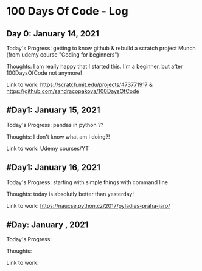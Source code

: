 <h1>100 Days Of Code - Log</h1>


<h2>Day 0: January 14, 2021</h2>

Today's Progress: getting to know github & rebuild a scratch project Munch (from udemy course "Coding for beginners")

Thoughts: I am really happy that I started this. I'm a beginner, but after 100DaysOfCode not anymore! 

Link to work: https://scratch.mit.edu/projects/473771917 & https://github.com/sandracopakova/100DaysOfCode


<h2>#Day1: January 15, 2021</h2>

Today's Progress: pandas in python ?? 

Thoughts: I don't know what am I doing?! 

Link to work: Udemy courses/YT


<h2>#Day1: January 16, 2021</h2>

Today's Progress: starting with simple things with command line

Thoughts: today is absolutly better than yesterday!

Link to work: https://naucse.python.cz/2017/pyladies-praha-jaro/



<h2>#Day: January , 2021</h2>

Today's Progress: 

Thoughts: 

Link to work: 

